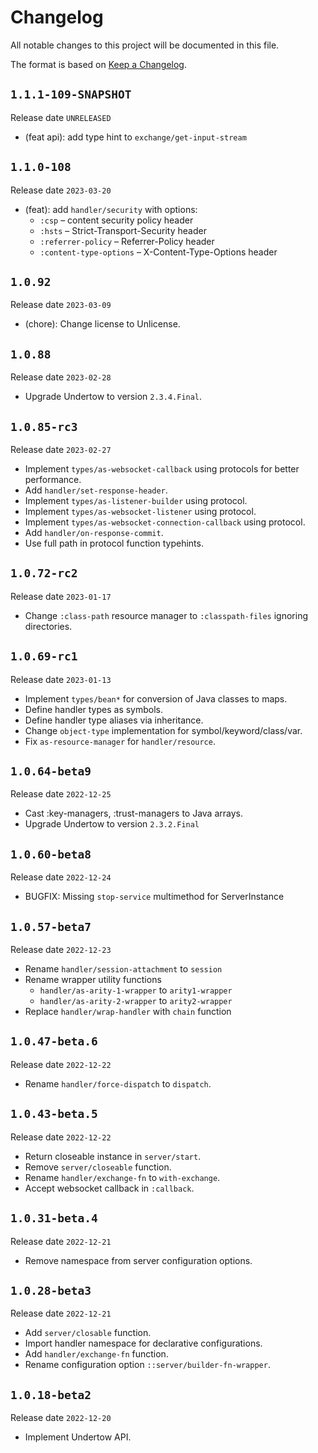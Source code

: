 # Changelog

All notable changes to this project will be documented in this file.

The format is based on [Keep a Changelog](https://keepachangelog.com/en/1.0.0/).

## `1.1.1-109-SNAPSHOT`

Release date `UNRELEASED`

- (feat api): add type hint to `exchange/get-input-stream`

## `1.1.0-108`

Release date `2023-03-20`

- (feat): add `handler/security` with options:
  - `:csp` – content security policy header
  - `:hsts` – Strict-Transport-Security header
  - `:referrer-policy` – Referrer-Policy header
  - `:content-type-options` – X-Content-Type-Options header

## `1.0.92`

Release date `2023-03-09`

- (chore): Change license to Unlicense.

## `1.0.88`

Release date `2023-02-28`

- Upgrade Undertow to version `2.3.4.Final`.

## `1.0.85-rc3`

Release date `2023-02-27`

- Implement `types/as-websocket-callback` using protocols for better 
  performance.
- Add `handler/set-response-header`.
- Implement `types/as-listener-builder` using protocol.
- Implement `types/as-websocket-listener` using protocol.
- Implement `types/as-websocket-connection-callback` using protocol.
- Add `handler/on-response-commit`.
- Use full path in protocol function typehints.

## `1.0.72-rc2`

Release date `2023-01-17`

- Change `:class-path` resource manager to `:classpath-files` ignoring
  directories.

## `1.0.69-rc1`

Release date `2023-01-13`

- Implement `types/bean*` for conversion of Java classes to maps.
- Define handler types as symbols.
- Define handler type aliases via inheritance.
- Change `object-type` implementation for symbol/keyword/class/var.
- Fix `as-resource-manager` for `handler/resource`.

## `1.0.64-beta9`

Release date `2022-12-25`

- Cast :key-managers, :trust-managers to Java arrays.
- Upgrade Undertow to version `2.3.2.Final`

## `1.0.60-beta8`

Release date `2022-12-24`

- BUGFIX: Missing `stop-service` multimethod for ServerInstance

## `1.0.57-beta7`

Release date `2022-12-23`

- Rename `handler/session-attachment` to `session`
- Rename wrapper utility functions
    - `handler/as-arity-1-wrapper` to `arity1-wrapper`
    - `handler/as-arity-2-wrapper` to `arity2-wrapper`
- Replace `handler/wrap-handler` with `chain` function

## `1.0.47-beta.6`

Release date `2022-12-22`

- Rename `handler/force-dispatch` to `dispatch`.

## `1.0.43-beta.5`

Release date `2022-12-22`

- Return closeable instance in `server/start`.
- Remove `server/closeable` function.
- Rename `handler/exchange-fn` to `with-exchange`.
- Accept websocket callback in `:callback`.

## `1.0.31-beta.4`

Release date `2022-12-21`

- Remove namespace from server configuration options.

## `1.0.28-beta3`

Release date `2022-12-21`

- Add `server/closable` function.
- Import handler namespace for declarative configurations.
- Add `handler/exchange-fn` function.
- Rename configuration option `::server/builder-fn-wrapper`.

## `1.0.18-beta2`

Release date `2022-12-20`

- Implement Undertow API.
